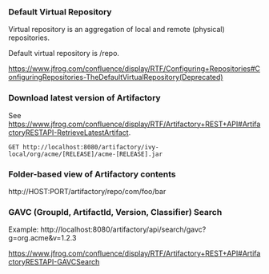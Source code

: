 ### Default Virtual Repository

Virtual repository is an aggregation of local and remote (physical) repositories.

Default virtual repository is /repo.

https://www.jfrog.com/confluence/display/RTF/Configuring+Repositories#ConfiguringRepositories-TheDefaultVirtualRepository(Deprecated)


### Download latest version of Artifactory

See https://www.jfrog.com/confluence/display/RTF/Artifactory+REST+API#ArtifactoryRESTAPI-RetrieveLatestArtifact.

```
GET http://localhost:8080/artifactory/ivy-local/org/acme/[RELEASE]/acme-[RELEASE].jar
```

### Folder-based view of Artifactory contents

http://HOST:PORT/artifactory/repo/com/foo/bar


### GAVC (GroupId, ArtifactId, Version, Classifier) Search

Example: http://localhost:8080/artifactory/api/search/gavc?g=org.acme&v=1.2.3

https://www.jfrog.com/confluence/display/RTF/Artifactory+REST+API#ArtifactoryRESTAPI-GAVCSearch